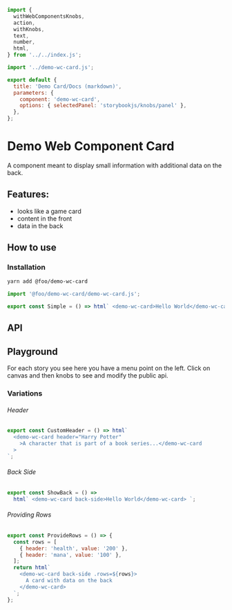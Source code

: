 ```js script
import {
  withWebComponentsKnobs,
  action,
  withKnobs,
  text,
  number,
  html,
} from '../../index.js';

import '../demo-wc-card.js';

export default {
  title: 'Demo Card/Docs (markdown)',
  parameters: {
    component: 'demo-wc-card',
    options: { selectedPanel: 'storybookjs/knobs/panel' },
  },
};
```

# Demo Web Component Card

A component meant to display small information with additional data on the back.

## Features:

- looks like a game card
- content in the front
- data in the back

## How to use

### Installation

```bash
yarn add @foo/demo-wc-card
```

```js
import '@foo/demo-wc-card/demo-wc-card.js';
```

```js preview-story
export const Simple = () => html` <demo-wc-card>Hello World</demo-wc-card> `;
```

## API

<sb-props of="demo-wc-card"></sb-props>

## Playground

For each story you see here you have a menu point on the left. Click on canvas
and then knobs to see and modify the public api.

### Variations

###### Header

```js story
export const CustomHeader = () => html`
  <demo-wc-card header="Harry Potter"
    >A character that is part of a book series...</demo-wc-card
  >
`;
```

###### Back Side

```js story
export const ShowBack = () =>
  html` <demo-wc-card back-side>Hello World</demo-wc-card> `;
```

###### Providing Rows

```js story
export const ProvideRows = () => {
  const rows = [
    { header: 'health', value: '200' },
    { header: 'mana', value: '100' },
  ];
  return html`
    <demo-wc-card back-side .rows=${rows}>
      A card with data on the back
    </demo-wc-card>
  `;
};
```
